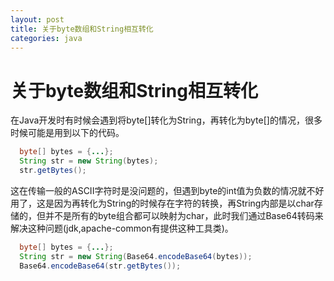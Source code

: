 ```yaml
---
layout: post
title: 关于byte数组和String相互转化
categories: java
---
```


关于byte数组和String相互转化
=======================

  在Java开发时有时候会遇到将byte[]转化为String，再转化为byte[]的情况，很多时候可能是用到以下的代码。
  
```java
  byte[] bytes = {...};
  String str = new String(bytes);
  str.getBytes();
```
   
  这在传输一般的ASCII字符时是没问题的，但遇到byte的int值为负数的情况就不好用了，这是因为再转化为String的时候存在字符的转换，再String内部是以char存储的，但并不是所有的byte组合都可以映射为char，此时我们通过Base64转码来解决这种问题(jdk,apache-common有提供这种工具类)。
  
  
```java
  byte[] bytes = {...};
  String str = new String(Base64.encodeBase64(bytes));
  Base64.encodeBase64(str.getBytes());
```